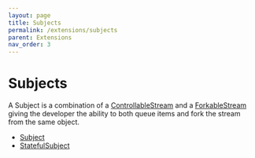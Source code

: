 ```yaml
---
layout: page
title: Subjects
permalink: /extensions/subjects
parent: Extensions
nav_order: 3
---
```


[controllablestream]: /stream/api/classes/ControllableStream.html
[forkablestream]: /stream/api/classes/ForkableStream.html

# Subjects

A Subject is a combination of a [ControllableStream][] and a [ForkableStream][] giving the developer the ability to both queue items and fork the stream from the same object.

- [Subject](/stream/api/classes/stream.Subject.html)
- [StatefulSubject](/stream/api/classes/stream.StatefulSubject.html)

